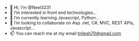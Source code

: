 - 👋 Hi, I’m @Neel3231
- 👀 I’m interested in front end technologies...
- 🌱 I’m currently learning Javascript, Python...
- 💞️ I’m looking to collaborate on Asp .net, C#, MVC, REST APIs, Javascript...
- 📫 You can reach me at my email tnilesh70@gmail.com

<!---
Neel3231/Neel3231 is a ✨ special ✨ repository because its `README.md` (this file) appears on your GitHub profile.
You can click the Preview link to take a look at your changes.
--->
